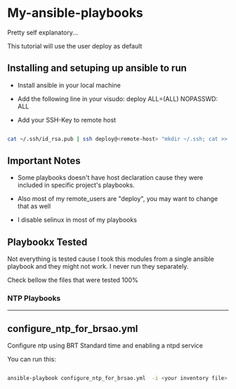 My-ansible-playbooks
====================

Pretty self explanatory...

This tutorial will use the user deploy as default

## Installing and setuping up ansible to run

* Install ansible in your local machine

* Add the following line in your visudo:
deploy ALL=(ALL)     NOPASSWD: ALL

* Add your SSH-Key to remote host

```bash

cat ~/.ssh/id_rsa.pub | ssh deploy@<remote-host> "mkdir ~/.ssh; cat >> ~/.ssh/authorized_keys; chmod 0700 ~/.ssh; chmod 0600 ~/.ssh/authorized_keys"

```



## Important Notes

* Some playbooks doesn't have host declaration cause they were included in specific project's playbooks.

* Also most of my remote_users are "deploy", you may want to change that as well

* I disable selinux in most of my playbooks

## Playbookx Tested

Not everything is tested cause I took this modules from a single ansible playbook and they might not work.
I never run they separately.

Check bellow the files that were tested 100%

### NTP Playbooks


----------------------------------
configure_ntp_for_brsao.yml
-----------------------------------

Configure ntp using BRT Standard time and enabling a ntpd service

You can run this:

```bash

ansible-playbook configure_ntp_for_brsao.yml  -i <your inventory file> -l <your host group> -u deploy

```


